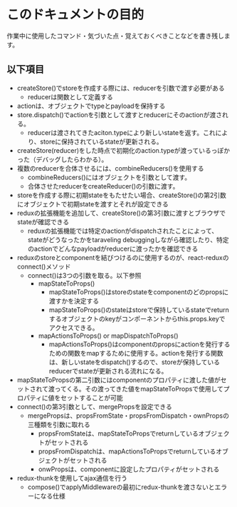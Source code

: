 # このドキュメントの目的
作業中に使用したコマンド・気づいた点・覚えておくべきことなどを書き残します。

## 以下項目
- createStore()でstoreを作成する際には、reducerを引数で渡す必要がある
  - reducerは関数として定義する
- actionは、オブジェクトでtypeとpayloadを保持する
- store.dispatch()でactionを引数として渡すとreducerにそのactionが渡される。
  - reducerは渡されてきたaciton.typeにより新しいstateを返す。これにより、storeに保持されているstateが更新される。
- createStore(reducer)をした時点で初期化のaction.typeが渡っているっぽかった（デバッグしたらわかる）。
- 複数のreducerを合体させるには、combineReducers()を使用する
  - combineReducers()にはオブジェクトを引数として渡す。
  - 合体させたreducerをcreateReducer()の引数に渡す。
- storeを作成する際に初期stateをもたせたい場合、createStore()の第2引数にオブジェクトで初期stateを渡すとそれが設定できる
- reduxの拡張機能を追加して、createStore()の第3引数に渡すとブラウザでstateが確認できる
  - reduxの拡張機能では特定のactionがdispatchされたことによって、stateがどうなったかをtaraveling debuggingしながら確認したり、特定のactionでどんなpayloadがreducerに渡ったかを確認できる
- reduxのstoreとcomponentを結びつけるのに使用するのが、react-reduxのconnect()メソッド
  - connect()は3つの引数を取る。以下参照
    - mapStateToProps()
      - mapStateToProps()はstoreのstateをcomponentのどのpropsに渡すかを決定する
      - mapStateToProps()のstateはstoreで保持しているstateでreturnするオブジェクトのkeyがコンポーネントからthis.props.keyでアクセスできる。
    - mapActionsToProps() or mapDispatchToProps()
      - mapActionsToProps()はcomponentのpropsにactionを発行するための関数をmapするために使用する。actionを発行する関数は、新しいstateをdispatch()するので、storeが保持しているreducerでstateが更新される流れになる。
- mapStateToPropsの第二引数にはcomponentのプロパティに渡した値がセットされて渡ってくる。その渡ってきた値をmapStateToPropsで使用してプロパティに値をセットすることが可能
- connect()の第3引数として、mergePropsを設定できる
  - mergePropsは、propsFromState・propsFromDispatch・ownPropsの三種類を引数に取れる
    - propsFromStateは、mapStateToPropsでreturnしているオブジェクトがセットされる
    - propsFromDispatchは、mapActionsToPropsでreturnしているオブジェクトがセットされる
    - onwPropsは、componentに設定したプロパティがセットされる
- redux-thunkを使用してajax通信を行う
  - compose()でapplyMiddlewareの最初にredux-thunkを渡さないとエラーになる仕様
